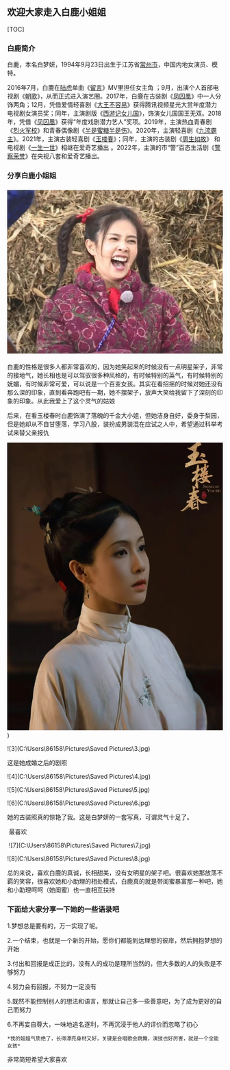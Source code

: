 ##                欢迎大家走入白鹿小姐姐





[TOC]



### 白鹿简介

白鹿，本名白梦妍，1994年9月23日出生于江苏省[常州市](https://baike.baidu.com/item/常州市/633262?fromModule=lemma_inlink)，中国内地女演员、模特。

2016年7月，白鹿在[陆虎](https://baike.baidu.com/item/陆虎/367599?fromModule=lemma_inlink)单曲《[留言](https://baike.baidu.com/item/留言/19862744?fromModule=lemma_inlink)》MV里担任女主角 ；9月，出演个人首部电视剧《[朝歌](https://baike.baidu.com/item/朝歌/19952443?fromModule=lemma_inlink)》，从而正式进入演艺圈。2017年，白鹿在古装剧《[凤囚凰](https://baike.baidu.com/item/凤囚凰/15821552?fromModule=lemma_inlink)》中一人分饰两角；12月，凭借爱情轻喜剧《[大王不容易](https://baike.baidu.com/item/大王不容易/21506996?fromModule=lemma_inlink)》获得腾讯视频星光大赏年度潜力电视剧女演员奖；同年，主演剧版《[西游记女儿国](https://baike.baidu.com/item/西游记女儿国/21802150?fromModule=lemma_inlink)》，饰演女儿国国王无双。2018年，凭借《[凤囚凰](https://baike.baidu.com/item/凤囚凰/15821552?fromModule=lemma_inlink)》获得“年度戏剧潜力艺人”奖项。2019年，主演热血青春剧《[烈火军校](https://baike.baidu.com/item/烈火军校/22382277?fromModule=lemma_inlink)》和青春偶像剧《[半是蜜糖半是伤](https://baike.baidu.com/item/半是蜜糖半是伤/22426814?fromModule=lemma_inlink)》。2020年，主演轻喜剧《[九流霸主](https://baike.baidu.com/item/九流霸主/22113285?fromModule=lemma_inlink)》。2021年，主演古装轻喜剧《[玉楼春](https://baike.baidu.com/item/玉楼春/23663266?fromModule=lemma_inlink)》；同年，主演的古装剧《[周生如故](https://baike.baidu.com/item/周生如故/58305245?fromModule=lemma_inlink)》 和电视剧《[一生一世](https://baike.baidu.com/item/一生一世/50362132?fromModule=lemma_inlink)》相继在爱奇艺播出 。2022年，主演的市“警”百态生活剧《[警察荣誉](https://baike.baidu.com/item/警察荣誉/56874651?fromModule=lemma_inlink)》在央视八套和爱奇艺播出。



### 分享白鹿小姐姐

###                          ![1](https://github.com/jiuniangxiaoyugan/-/blob/main/1.jpg)

白鹿的性格是很多人都非常喜欢的，因为她笑起来的时候没有一点明星架子，非常的接地气，她长相也是可以驾驭很多种风格的，有时候特别的英气，有时候特别的妩媚，有时候非常可爱，可以说是一个百变女孩。其实在看招摇的时候对她还没有那么深的印象，直到看奔跑吧有一期，她不摆架子，放声大笑给我留下了深刻的印象的印象。从此我爱上了这个灵气的姑娘

后来，在看玉楼春时白鹿饰演了落魄的千金大小姐，但她洁身自好，委身于梨园，但是她却从不自甘堕落，学习八股，装扮成男装混在应试之人中，希望通过科举考试来替父亲报仇

 ![2](https://github.com/jiuniangxiaoyugan/-/blob/main/2.jpg))

![3](C:\Users\86158\Pictures\Saved Pictures\3.jpg)

这是她成婚之后的剧照

![4](C:\Users\86158\Pictures\Saved Pictures\4.jpg)



![5](C:\Users\86158\Pictures\Saved Pictures\5.jpg)

![6](C:\Users\86158\Pictures\Saved Pictures\6.jpg)

她的古装照真的惊艳了我。这是白梦妍的一套写真，可谓灵气十足了。

​                      最喜欢     

​                                 ![7](C:\Users\86158\Pictures\Saved Pictures\7.jpg)

![8](C:\Users\86158\Pictures\Saved Pictures\8.jpg)

总的来说，喜欢白鹿的真诚，长相甜美，没有女明星的架子吧。很喜欢她那放荡不羁的笑容，很喜欢她和小助理的相处模式，白鹿真的就是带闺蜜暴富那一种吧，她和小助理呵呵（她闺蜜）也一直相互扶持

### 下面给大家分享一下她的一些语录吧

1.梦想总是要有的，万一实现了呢。

2.一个结束，也就是一个新的开始，愿你们都能到达理想的彼岸，然后拥抱梦想的开始

3.付出和回报是成正比的，没有人的成功是理所当然的，但大多数的人的失败是不够努力

4.努力会有回报，不努力一定没有

5.既然不能控制别人的想法和语言，那就让自己多一些善意吧，为了成为更好的自己而努力

6.不再妄自尊大，一味地追名逐利，不再沉浸于他人的评价而忽略了初心



`*我的姐姐气质绝了，长得漂亮身材又好，关键是会唱歌会跳舞，演技也好厉害，就是一个全能女孩*`



  非常简短希望大家喜欢                 
